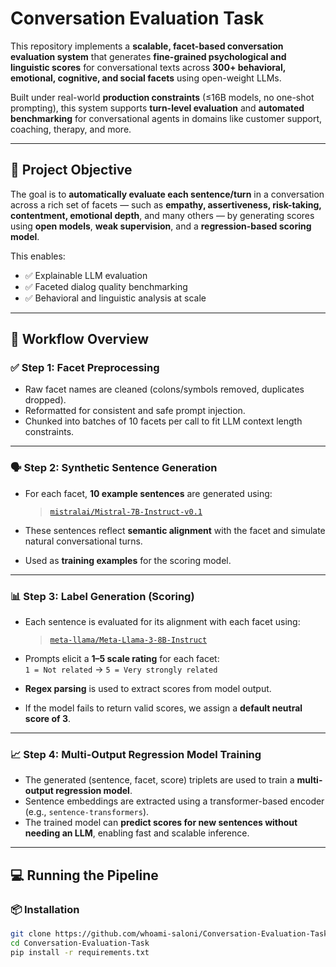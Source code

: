 #  Conversation Evaluation Task

This repository implements a **scalable, facet-based conversation evaluation system** that generates **fine-grained psychological and linguistic scores** for conversational texts across **300+ behavioral, emotional, cognitive, and social facets** using open-weight LLMs.

Built under real-world **production constraints** (≤16B models, no one-shot prompting), this system supports **turn-level evaluation** and **automated benchmarking** for conversational agents in domains like customer support, coaching, therapy, and more.

---

## 🎯 Project Objective

The goal is to **automatically evaluate each sentence/turn** in a conversation across a rich set of facets — such as **empathy, assertiveness, risk-taking, contentment, emotional depth**, and many others — by generating scores using **open models**, **weak supervision**, and a **regression-based scoring model**.

This enables:

- ✅ Explainable LLM evaluation  
- ✅ Faceted dialog quality benchmarking  
- ✅ Behavioral and linguistic analysis at scale  

---

## 🧩 Workflow Overview

### ✅ Step 1: Facet Preprocessing

- Raw facet names are cleaned (colons/symbols removed, duplicates dropped).
- Reformatted for consistent and safe prompt injection.
- Chunked into batches of 10 facets per call to fit LLM context length constraints.

---

### 🗣️ Step 2: Synthetic Sentence Generation

- For each facet, **10 example sentences** are generated using:
  > [`mistralai/Mistral-7B-Instruct-v0.1`](https://huggingface.co/mistralai/Mistral-7B-Instruct-v0.1)

- These sentences reflect **semantic alignment** with the facet and simulate natural conversational turns.
- Used as **training examples** for the scoring model.

---

### 📊 Step 3:  Label Generation (Scoring)

- Each sentence is evaluated for its alignment with each facet using:
  > [`meta-llama/Meta-Llama-3-8B-Instruct`](https://huggingface.co/meta-llama/Meta-Llama-3-8B-Instruct)

- Prompts elicit a **1–5 scale rating** for each facet:  
  `1 = Not related` → `5 = Very strongly related`

- **Regex parsing** is used to extract scores from model output.
- If the model fails to return valid scores, we assign a **default neutral score of 3**.

---

### 📈 Step 4: Multi-Output Regression Model Training

- The generated (sentence, facet, score) triplets are used to train a **multi-output regression model**.
- Sentence embeddings are extracted using a transformer-based encoder (e.g., `sentence-transformers`).
- The trained model can **predict scores for new sentences without needing an LLM**, enabling fast and scalable inference.

---

## 💻 Running the Pipeline

### 📦 Installation

```bash
git clone https://github.com/whoami-saloni/Conversation-Evaluation-Task.git
cd Conversation-Evaluation-Task
pip install -r requirements.txt

